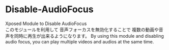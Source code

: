 # Disable-AudioFocus
Xposed Module to Disable AudioFocus  
このモジュールを利用して 音声フォーカスを無効化することで 複数の動画や音声を同時に再生が出来るようになります。
By using this module and disabling audio focus, you can play multiple videos and audios at the same time.
